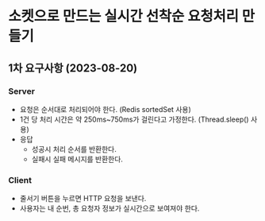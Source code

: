# 소켓으로 만드는 실시간 선착순 요청처리 만들기

## 1차 요구사항 (2023-08-20)
### Server
- 요청은 순서대로 처리되어야 한다. (Redis sortedSet 사용)
- 1건 당 처리 시간은 약 250ms~750ms가 걸린다고 가정한다. (Thread.sleep() 사용)
- 응답
  - 성공시 처리 순서를 반환한다.
  - 실패시 실패 메시지를 반환한다. 

### Client
- 줄서기 버튼을 누르면 HTTP 요청을 보낸다.
- 사용자는 내 순번, 총 요청자 정보가 실시간으로 보여져야 한다.
